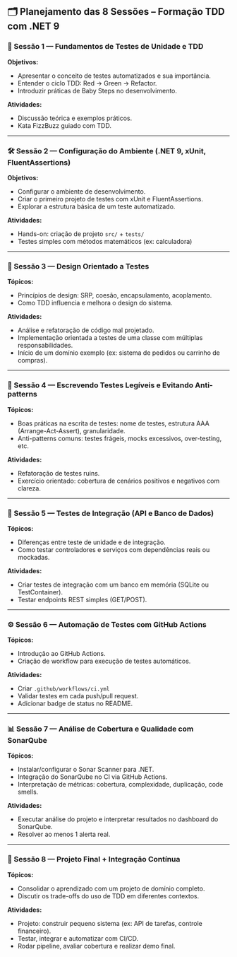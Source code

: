 ## 🗂️ **Planejamento das 8 Sessões – Formação TDD com .NET 9**

### **🧠 Sessão 1 — Fundamentos de Testes de Unidade e TDD**

**Objetivos:**

* Apresentar o conceito de testes automatizados e sua importância.
* Entender o ciclo TDD: Red → Green → Refactor.
* Introduzir práticas de Baby Steps no desenvolvimento.

**Atividades:**

* Discussão teórica e exemplos práticos.
* Kata FizzBuzz guiado com TDD.

---

### **🛠️ Sessão 2 — Configuração do Ambiente (.NET 9, xUnit, FluentAssertions)**

**Objetivos:**

* Configurar o ambiente de desenvolvimento.
* Criar o primeiro projeto de testes com xUnit e FluentAssertions.
* Explorar a estrutura básica de um teste automatizado.

**Atividades:**

* Hands-on: criação de projeto `src/` + `tests/`
* Testes simples com métodos matemáticos (ex: calculadora)

---

### **🧱 Sessão 3 — Design Orientado a Testes**

**Tópicos:**

* Princípios de design: SRP, coesão, encapsulamento, acoplamento.
* Como TDD influencia e melhora o design do sistema.

**Atividades:**

* Análise e refatoração de código mal projetado.
* Implementação orientada a testes de uma classe com múltiplas responsabilidades.
* Início de um domínio exemplo (ex: sistema de pedidos ou carrinho de compras).

---

### **🧼 Sessão 4 — Escrevendo Testes Legíveis e Evitando Anti-patterns**

**Tópicos:**

* Boas práticas na escrita de testes: nome de testes, estrutura AAA (Arrange-Act-Assert), granularidade.
* Anti-patterns comuns: testes frágeis, mocks excessivos, over-testing, etc.

**Atividades:**

* Refatoração de testes ruins.
* Exercício orientado: cobertura de cenários positivos e negativos com clareza.

---

### **🔌 Sessão 5 — Testes de Integração (API e Banco de Dados)**

**Tópicos:**

* Diferenças entre teste de unidade e de integração.
* Como testar controladores e serviços com dependências reais ou mockadas.

**Atividades:**

* Criar testes de integração com um banco em memória (SQLite ou TestContainer).
* Testar endpoints REST simples (GET/POST).

---

### **⚙️ Sessão 6 — Automação de Testes com GitHub Actions**

**Tópicos:**

* Introdução ao GitHub Actions.
* Criação de workflow para execução de testes automáticos.

**Atividades:**

* Criar `.github/workflows/ci.yml`
* Validar testes em cada push/pull request.
* Adicionar badge de status no README.

---

### **📊 Sessão 7 — Análise de Cobertura e Qualidade com SonarQube**

**Tópicos:**

* Instalar/configurar o Sonar Scanner para .NET.
* Integração do SonarQube no CI via GitHub Actions.
* Interpretação de métricas: cobertura, complexidade, duplicação, code smells.

**Atividades:**

* Executar análise do projeto e interpretar resultados no dashboard do SonarQube.
* Resolver ao menos 1 alerta real.

---

### **🚀 Sessão 8 — Projeto Final + Integração Contínua**

**Tópicos:**

* Consolidar o aprendizado com um projeto de domínio completo.
* Discutir os trade-offs do uso de TDD em diferentes contextos.

**Atividades:**

* Projeto: construir pequeno sistema (ex: API de tarefas, controle financeiro).
* Testar, integrar e automatizar com CI/CD.
* Rodar pipeline, avaliar cobertura e realizar demo final.
